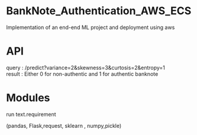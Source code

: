 # BankNote_Authentication_AWS_ECS
Implementation of an end-end ML project and deployment using aws

# API

query : /predict?variance=2&skewness=3&curtosis=2&entropy=1 <br>
result : Either 0 for non-authentic and 1 for authentic banknote

# Modules

run text.requirement <br>

(pandas, Flask,request, sklearn , numpy,pickle)
